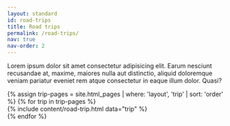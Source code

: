 ```yaml
---
layout: standard
id: road-trips
title: Road trips
permalink: /road-trips/
nav: true
nav-order: 2
---
```


<div class="content-padding content-spacing">
  <div class="mx-auto max-w-screen-lg text-center">
    <p>Lorem ipsum dolor sit amet consectetur adipisicing elit. Earum nesciunt recusandae at, maxime, maiores nulla aut distinctio, aliquid doloremque veniam pariatur eveniet rem atque consectetur in eaque illum dolor. Quasi?</p>
  </div>
</div>
<div class="content-padding content-padding--sm content-border">
  <div class="row row--4-4-4 row--gutter-sm">
  {% assign trip-pages = site.html_pages | where: 'layout', 'trip' | sort: 'order' %}
  {% for trip in trip-pages %}
    <div class="col">
      {% include content/road-trip.html data="trip" %}
    </div>
  {% endfor %}
  </div>
</div>
